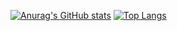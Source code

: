 [![Anurag's GitHub stats](https://github-readme-stats.vercel.app/api?username=kim-yeonjung&count_private=true&show_icons=true&title_color=dfdfdd&icon_color=6789ca&text_color=455f54&bg_color=1a1b27)](https://github.com/anuraghazra/github-readme-stats)
[![Top Langs](https://github-readme-stats.vercel.app/api/top-langs/?username=kim-yeonjung&theme=tokyonight&count_private=true&show_icons=true&layout=compact)](https://github.com/anuraghazra/github-readme-stats)
